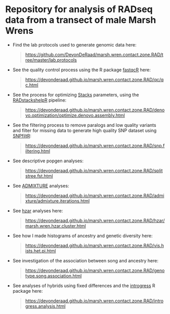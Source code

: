 Repository for analysis of RADseq data from a transect of male Marsh Wrens
==================================================================================

*   Find the lab protocols used to generate genomic data here:

    > <https://github.com/DevonDeRaad/marsh.wren.contact.zone.RAD/tree/master/lab.protocols>
    
*   See the quality control process using the R package [fastqcR](https://github.com/kassambara/fastqcr) here:

    > <https://devonderaad.github.io/marsh.wren.contact.zone.RAD/qc/qc.html>

*   See the process for optimizing [Stacks](https://catchenlab.life.illinois.edu/stacks/) parameters, using the [RADstackshelpR](https://github.com/DevonDeRaad/RADstackshelpR) pipeline:

    > <https://devonderaad.github.io/marsh.wren.contact.zone.RAD/denovo.optimization/optimize.denovo.assembly.html>

*   See the filtering process to remove paralogs and low quality variants and filter for missing data to generate high quality SNP dataset using [SNPfiltR](https://devonderaad.github.io/SNPfiltR/):

    > <https://devonderaad.github.io/marsh.wren.contact.zone.RAD/snp.filtering.html>

*   See descriptive popgen analyses:

    > <https://devonderaad.github.io/marsh.wren.contact.zone.RAD/splitstree.fst.html>

*   See [ADMIXTURE](https://dalexander.github.io/admixture/index.html) analyses:

    > <https://devonderaad.github.io/marsh.wren.contact.zone.RAD/admixture/admixture.iterations.html>

*   See [hzar](https://onlinelibrary.wiley.com/doi/10.1111/1755-0998.12209) analyses here:

    > <https://devonderaad.github.io/marsh.wren.contact.zone.RAD/hzar/marsh.wren.hzar.cluster.html>

*   See how I made histograms of ancestry and genetic diversity here:

    > <https://devonderaad.github.io/marsh.wren.contact.zone.RAD/vis.hists.het.pi.html>

*   See investigation of the association between song and ancestry here:

    > <https://devonderaad.github.io/marsh.wren.contact.zone.RAD/genotype.song.association.html>

*   See analyses of hybrids using fixed differences and the [introgress](https://www.uwyo.edu/buerkle/software/introgress/) R package here:

    > <https://devonderaad.github.io/marsh.wren.contact.zone.RAD/introgress.analysis.html>
